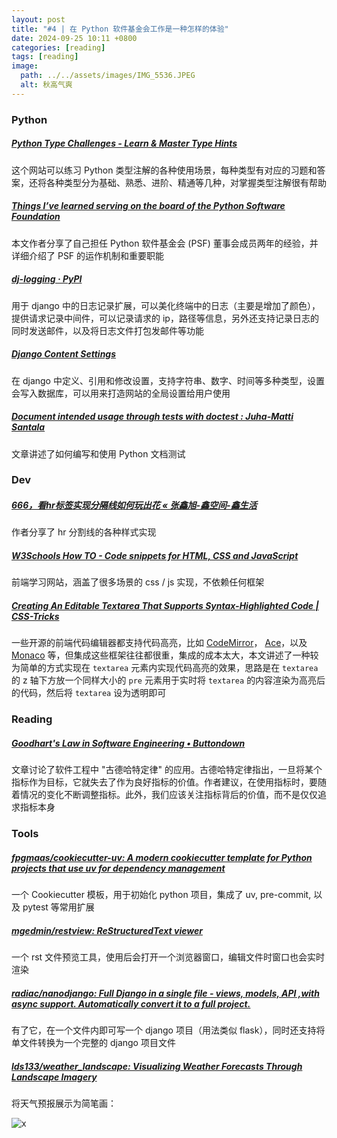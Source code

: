 ```yaml
---
layout: post
title: "#4 | 在 Python 软件基金会工作是一种怎样的体验"
date: 2024-09-25 10:11 +0800
categories: [reading]
tags: [reading]
image:
  path: ../../assets/images/IMG_5536.JPEG
  alt: 秋高气爽
---
```




### Python

##### [Python Type Challenges - Learn &amp; Master Type Hints](https://python-type-challenges.zeabur.app/)

这个网站可以练习 Python 类型注解的各种使用场景，每种类型有对应的习题和答案，还将各种类型分为基础、熟悉、进阶、精通等几种，对掌握类型注解很有帮助



##### [Things I’ve learned serving on the board of the Python Software Foundation](https://simonwillison.net/2024/Sep/18/board-of-the-python-software-foundation/)

本文作者分享了自己担任 Python 软件基金会 (PSF) 董事会成员两年的经验，并详细介绍了 PSF 的运作机制和重要职能



##### [dj-logging · PyPI](https://pypi.org/project/dj-logging/)

用于 django 中的日志记录扩展，可以美化终端中的日志（主要是增加了颜色），提供请求记录中间件，可以记录请求的 ip，路径等信息，另外还支持记录日志的同时发送邮件，以及将日志文件打包发邮件等功能



##### [Django Content Settings](https://django-content-settings.readthedocs.io/en/master/)

在 django 中定义、引用和修改设置，支持字符串、数字、时间等多种类型，设置会写入数据库，可以用来打造网站的全局设置给用户使用



##### [Document intended usage through tests with doctest : Juha-Matti Santala](https://hamatti.org/posts/document-intended-usage-through-tests-with-doctest/)

文章讲述了如何编写和使用 Python 文档测试



### Dev

##### [666，看hr标签实现分隔线如何玩出花 « 张鑫旭-鑫空间-鑫生活](https://www.zhangxinxu.com/wordpress/2021/05/css-html-hr/)

作者分享了 hr 分割线的各种样式实现



##### [W3Schools How TO - Code snippets for HTML, CSS and JavaScript](https://www.w3schools.com/howto/default.asp)

前端学习网站，涵盖了很多场景的 css / js 实现，不依赖任何框架



##### [Creating An Editable Textarea That Supports Syntax-Highlighted Code \| CSS-Tricks](https://css-tricks.com/creating-an-editable-textarea-that-supports-syntax-highlighted-code/ "Creating An Editable Textarea That Supports Syntax-Highlighted Code \| CSS-Tricks")

一些开源的前端代码编辑器都支持代码高亮，比如 [CodeMirror](https://codemirror.net/)， [Ace](https://ace.c9.io/)，以及 [Monaco](https://microsoft.github.io/monaco-editor/) 等，但集成这些框架往往都很重，集成的成本太大，本文讲述了一种较为简单的方式实现在 `textarea` 元素内实现代码高亮的效果，思路是在 `textarea` 的 z 轴下方放一个同样大小的 `pre` 元素用于实时将 `textarea` 的内容渲染为高亮后的代码，然后将 `textarea` 设为透明即可



### Reading

##### [Goodhart's Law in Software Engineering • Buttondown](https://buttondown.com/hillelwayne/archive/goodharts-law-in-software-engineering/)

文章讨论了软件工程中 "古德哈特定律" 的应用。古德哈特定律指出，一旦将某个指标作为目标，它就失去了作为良好指标的价值。作者建议，在使用指标时，要随着情况的变化不断调整指标。此外，我们应该关注指标背后的价值，而不是仅仅追求指标本身



### Tools

##### [fpgmaas/cookiecutter-uv: A modern cookiecutter template for Python projects that use uv for dependency management](https://github.com/fpgmaas/cookiecutter-uv)

一个 Cookiecutter 模板，用于初始化 python 项目，集成了 uv, pre-commit, 以及 pytest 等常用扩展



##### [mgedmin/restview: ReStructuredText viewer](https://github.com/mgedmin/restview)

一个 rst 文件预览工具，使用后会打开一个浏览器窗口，编辑文件时窗口也会实时渲染



##### [radiac/nanodjango: Full Django in a single file - views, models, API ,with async support. Automatically convert it to a full project.](https://github.com/radiac/nanodjango "radiac/nanodjango: Full Django in a single file - views, models, API ,with async support. Automatically convert it to a full project.")

有了它，在一个文件内即可写一个 django 项目（用法类似 flask），同时还支持将单文件转换为一个完整的 django 项目文件



##### [lds133/weather_landscape: Visualizing Weather Forecasts Through Landscape Imagery](https://github.com/lds133/weather_landscape "lds133/weather_landscape: Visualizing Weather Forecasts Through Landscape Imagery")

将天气预报展示为简笔画：

![x](https://raw.githubusercontent.com/lds133/weather_landscape/refs/heads/main/pic/encode.png)

